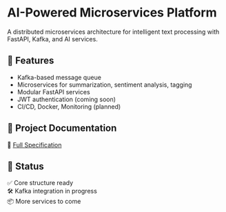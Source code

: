 # AI-Powered Microservices Platform

A distributed microservices architecture for intelligent text processing with FastAPI, Kafka, and AI services.

## 📌 Features

- Kafka-based message queue
- Microservices for summarization, sentiment analysis, tagging
- Modular FastAPI services
- JWT authentication (coming soon)
- CI/CD, Docker, Monitoring (planned)

## 📄 Project Documentation

📄 [Full Specification](./docs/product-spec.md)

## 🚀 Status

✅ Core structure ready  
🛠️ Kafka integration in progress  
📦 More services to come
